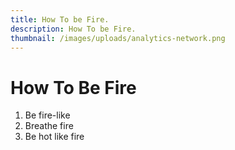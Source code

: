 ```yaml
---
title: How To be Fire.
description: How To be Fire.
thumbnail: /images/uploads/analytics-network.png
---
```

# How To Be Fire

1. Be fire-like
2. B﻿reathe fire
3. B﻿e hot like fire